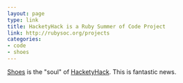 ```yaml
---
layout: page
type: link
title: HacketyHack is a Ruby Summer of Code Project
link: http://rubysoc.org/projects
categories: 
- code
- shoes
---
```

[Shoes](http://shoes.heroku.com/) is the "soul" of [HacketyHack](http://hacketyhack.heroku.com/). This is fantastic news.